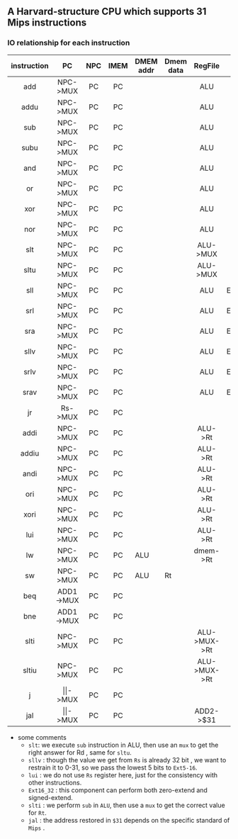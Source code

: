 ## A Harvard-structure CPU which supports 31 Mips instructions



### IO relationship for each instruction

| instruction |    PC     | NPC  | IMEM | DMEM addr | Dmem  data |   RegFile    | ALU op1 | ALU op2  | Ex5_32  | Ex16_32 | Ex18_32   | ADD1  op1 | ADD1 op2 | ADD2 op1 | ADD2 op2 | \|\| op1  | \|\| op2         |
| :---------: | :-------: | :--: | :--: | --------- | ---------- | :----------: | :-----: | :------: | ------- | ------- | --------- | --------- | -------- | -------- | -------- | --------- | ---------------- |
|     add     | NPC->MUX  |  PC  |  PC  |           |            |     ALU      |   Rs    |    Rt    |         |         |           |           |          |          |          |           |                  |
|    addu     | NPC->MUX  |  PC  |  PC  |           |            |     ALU      |   Rs    |    Rt    |         |         |           |           |          |          |          |           |                  |
|     sub     | NPC->MUX  |  PC  |  PC  |           |            |     ALU      |   Rs    |    Rt    |         |         |           |           |          |          |          |           |                  |
|    subu     | NPC->MUX  |  PC  |  PC  |           |            |     ALU      |   Rs    |    Rt    |         |         |           |           |          |          |          |           |                  |
|     and     | NPC->MUX  |  PC  |  PC  |           |            |     ALU      |   Rs    |    Rt    |         |         |           |           |          |          |          |           |                  |
|     or      | NPC->MUX  |  PC  |  PC  |           |            |     ALU      |   Rs    |    Rt    |         |         |           |           |          |          |          |           |                  |
|     xor     | NPC->MUX  |  PC  |  PC  |           |            |     ALU      |   Rs    |    Rt    |         |         |           |           |          |          |          |           |                  |
|     nor     | NPC->MUX  |  PC  |  PC  |           |            |     ALU      |   Rs    |    Rt    |         |         |           |           |          |          |          |           |                  |
|     slt     | NPC->MUX  |  PC  |  PC  |           |            |   ALU->MUX   |   Rs    |    Rt    |         |         |           |           |          |          |          |           |                  |
|    sltu     | NPC->MUX  |  PC  |  PC  |           |            |   ALU->MUX   |   Rs    |    Rt    |         |         |           |           |          |          |          |           |                  |
|     sll     | NPC->MUX  |  PC  |  PC  |           |            |     ALU      | Ex5_32  |    Rt    | sa      |         |           |           |          |          |          |           |                  |
|     srl     | NPC->MUX  |  PC  |  PC  |           |            |     ALU      | Ex5_32  |    Rt    | sa      |         |           |           |          |          |          |           |                  |
|     sra     | NPC->MUX  |  PC  |  PC  |           |            |     ALU      | Ex5_32  |    Rt    | sa      |         |           |           |          |          |          |           |                  |
|    sllv     | NPC->MUX  |  PC  |  PC  |           |            |     ALU      | Ex5_32  |    Rt    | Rs[4:0] |         |           |           |          |          |          |           |                  |
|    srlv     | NPC->MUX  |  PC  |  PC  |           |            |     ALU      | Ex5_32  |    Rt    | Rs[4:0] |         |           |           |          |          |          |           |                  |
|    srav     | NPC->MUX  |  PC  |  PC  |           |            |     ALU      | Ex5_32  |    Rt    | Rs[4:0] |         |           |           |          |          |          |           |                  |
|     jr      |  Rs->MUX  |  PC  |  PC  |           |            |              |         |          |         |         |           |           |          |          |          |           |                  |
|    addi     | NPC->MUX  |  PC  |  PC  |           |            |   ALU->Rt    |   Rs    | Ext16_32 |         | imm     |           |           |          |          |          |           |                  |
|    addiu    | NPC->MUX  |  PC  |  PC  |           |            |   ALU->Rt    |   Rs    | Ext16_32 |         | imm     |           |           |          |          |          |           |                  |
|    andi     | NPC->MUX  |  PC  |  PC  |           |            |   ALU->Rt    |   Rs    | Ext16_32 |         | imm     |           |           |          |          |          |           |                  |
|     ori     | NPC->MUX  |  PC  |  PC  |           |            |   ALU->Rt    |   Rs    | Ext16_32 |         | imm     |           |           |          |          |          |           |                  |
|    xori     | NPC->MUX  |  PC  |  PC  |           |            |   ALU->Rt    |   Rs    | Ext16_32 |         | imm     |           |           |          |          |          |           |                  |
|     lui     | NPC->MUX  |  PC  |  PC  |           |            |   ALU->Rt    |   Rs    | Ext16_32 |         | imm     |           |           |          |          |          |           |                  |
|     lw      | NPC->MUX  |  PC  |  PC  | ALU       |            |   dmem->Rt   |   Rs    | Ext16_32 |         | imm     |           |           |          |          |          |           |                  |
|     sw      | NPC->MUX  |  PC  |  PC  | ALU       | Rt         |              |   Rs    | Ext16_32 |         | imm     |           |           |          |          |          |           |                  |
|     beq     | ADD1->MUX |  PC  |  PC  |           |            |              |   Rs    |    Rt    |         |         | imm\|\|00 | NPC       | Ex18_32  |          |          |           |                  |
|     bne     | ADD1->MUX |  PC  |  PC  |           |            |              |   Rs    |    Rt    |         |         | imm\|\|00 | NPC       | Ex18_32  |          |          |           |                  |
|    slti     | NPC->MUX  |  PC  |  PC  |           |            | ALU->MUX->Rt |   Rs    | Ext16_32 |         | imm     |           |           |          |          |          |           |                  |
|    sltiu    | NPC->MUX  |  PC  |  PC  |           |            | ALU->MUX->Rt |   Rs    | Ext16_32 |         | imm     |           |           |          |          |          |           |                  |
|      j      | \|\|->MUX |  PC  |  PC  |           |            |              |         |          |         |         |           |           |          |          |          | PC[31:28] | IMEM[25:0]\|\|02 |
|     jal     | \|\|->MUX |  PC  |  PC  |           |            |  ADD2->$31   |         |          |         |         |           |           |          | PC       | 8        | PC[31:28] | IMEM[25:0]\|\|02 |

+ some comments
  - ```slt```: we execute ```sub```  instruction in ALU, then use an ```mux``` to get the right answer for Rd , same for  ```sltu```.
  - ```sllv``` : though the value we get from ```Rs``` is already 32 bit , we want to restrain it to 0-31, so we pass the lowest 5 bits to ```Ext5-16```.
  - ```lui``` : we do not use ```Rs``` register here, just for the consistency with other instructions.
  - ```Ext16_32``` : this component can perform both zero-extend and signed-extend.
  - ```slti``` : we perform ```sub``` in ```ALU```, then use a ```mux``` to get the correct value for ```Rt```. 
  - ```jal``` : the address restored in ```$31``` depends on the specific standard of ```Mips``` .



